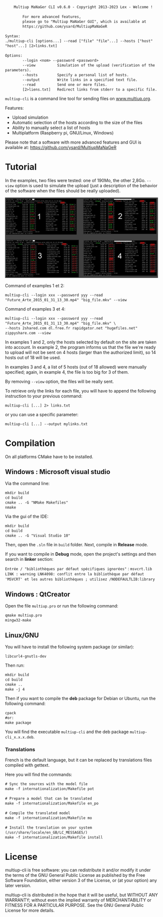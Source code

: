 
        Multiup MaNaGer CLI v0.6.0 - Copyright 2013-2023 Lex - Welcome !

            For more advanced features,
            please go to "Multiup MaNaGer GUI", which is available at
            https://github.com/ysard/MultiupMaNaGeR

    Syntax:
    ./multiup-cli [options...] --read ["file" "file"...] --hosts ["host" "host"...] [2>links.txt]

    Options:
            --login <nom> --password <password>
            --view          Simulation of the upload (verification of the parameters).
            --hosts         Specify a personal list of hosts.
            --output        Write links in a specified text file.
            --read          Send one or more files.
            [2>liens.txt]   Redirect links from stderr to a specific file.


`multiup-cli` is a command line tool for sending files on www.multiup.org.

Features:

* Upload simulation
* Automatic selection of the hosts according to the size of the files
* Ability to manually select a list of hosts
* Multiplatform (Raspberry pi, GNU/Linux, Windows)

Please note that a software with more advanced features and GUI is available at:
https://github.com/ysard/MultiupMaNaGeR


# Tutorial

In the examples, two files were tested: one of 190Mo, the other 2,8Go.
`--view` option is used to simulate the upload (just a description of the
behavior of the software when the files should be really uploaded).

<img alt="screenshot" src="./doc/pub_example.png" width="800" />

Command of examples 1 et 2:

    multiup-cli --login xxx --password yyy --read "Future_Arte_2015_01_31_13_30.mp4" "big_file.mkv" --view

Command of examples 3 et 4:

    multiup-cli --login xxx --password yyy --read "Future_Arte_2015_01_31_13_30.mp4" "big_file.mkv" \
    --hosts 2shared.com dl.free.fr rapidgator.net "hugefiles.net" zippyshare.com --view


In examples 1 and 2, only the hosts selected by default on the site are taken into account.
In example 2, the program informs us that the file we're ready to upload will not be sent
on 4 hosts (larger than the authorized limit), so 14 hosts out of 18 will be used.

In examples 3 and 4, a list of 5 hosts (out of 18 allowed) were manually specified;
again, in example 4, the file is too big for 3 of them.

By removing `--view` option, the files will be really sent.

To retrieve only the links for each file, you will have to append
the following instruction to your previous command:

    multiup-cli [...] 2> links.txt

or you can use a specific parameter:

    multiup-cli [...] --output mylinks.txt


# Compilation

On all platforms CMake have to be installed.

## Windows : Microsoft visual studio

Via the command line:

    mkdir build
    cd build
    cmake .. -G "NMake Makefiles"
    nmake


Via the gui of the IDE:

    mkdir build
    cd build
    cmake .. -G "Visual Studio 10"

Then, open the `.sln` file in `build` folder.
Next, compile in **Release** mode.

If you want to compile in **Debug** mode, open the project's settings and then
search in **linker** section:

`Entrée / "bibliothèques par défaut spécifiques ignorées"` : `msvcrt.lib`
`LINK : warning LNK4098: conflit entre la bibliothèque par défaut 'MSVCRT' et les autres bibliothèques ; utilisez /NODEFAULTLIB:library`


## Windows : QtCreator

Open the file `multiup.pro` or run the following command:

    qmake multiup.pro
    mingw32-make


## Linux/GNU

You will have to install the following system package (or similar):

    libcurl4-gnutls-dev

Then run:

    mkdir build
    cd build
    cmake ..
    make -j 4

Then if you want to compile the **deb** package for Debian or Ubuntu,
run the following command:

    cpack
    #or:
    make package

You will find the executable `multiup-cli` and the deb package `multiup-cli_x.x.x.deb`.

### Translations

French is the default language, but it can be replaced by translations files
compiled with gettext.

Here you will find the commands:

    # Sync the sources with the model file
    make -f internationalization/Makefile pot

    # Prepare a model that can be translated
    make -f internationalization/Makefile en_po

    # Compile the translated model
    make -f internationalization/Makefile mo

    # Install the translation on your system (/usr/share/locale/en_GB/LC_MESSAGES/)
    make -f internationalization/Makefile install


# License

multiup-cli is free software: you can redistribute it and/or modify
it under the terms of the GNU General Public License as published by
the Free Software Foundation, either version 3 of the License, or
(at your option) any later version.

multiup-cli is distributed in the hope that it will be useful,
but WITHOUT ANY WARRANTY; without even the implied warranty of
MERCHANTABILITY or FITNESS FOR A PARTICULAR PURPOSE.  See the
GNU General Public License for more details.
